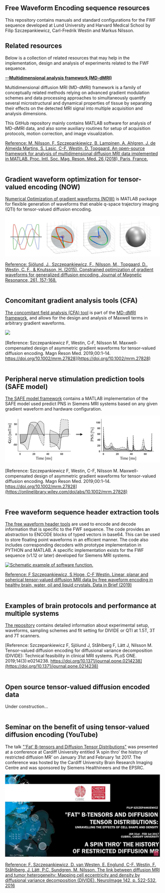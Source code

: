 ﻿## Free Waveform Encoding sequence resources

This repository contains manuals and standard configurations for the FWF sequence developed at Lund University and Harvard Medical School by Filip Szczepankiewicz, Carl-Fredrik Westin and Markus Nilsson.

## Related resources

Below is a collection of related resources that may help in the implementation, design and analysis of experiments related to the FWF sequence.


[**--Multidimensional analysis framework (MD-dMRI)**](https://github.com/markus-nilsson/md-dmri)

Multidimensional diffusion MRI (MD-dMRI) framework is a family of conceptually related methods relying on advanced gradient modulation schemes and data processing approaches to simultaneously quantify several microstructural and dynamical properties of tissue by separating their effects on the detected MRI signal into multiple acquisition and analysis dimensions.

This GitHub repository mainly contains MATLAB software for analysis of MD-dMRI data, and also some auxiliary routines for setup of acquisition protocols, motion correction, and image visualization.

[Reference: M. Nilsson, F. Szczepankiewicz, B. Lampinen, A. Ahlgren, J. de Almeida Martins, S. Lasic, C-F. Westin, D. Topgaard. An open-source framework for analysis of multidimensional diffusion MRI data implemented in MATLAB. Proc. Intl. Soc. Mag. Reson. Med. 26 (2018), Paris, France.](https://www.researchgate.net/profile/Filip_Szczepankiewicz/publication/325595277_An_open-source_framework_for_analysis_of_multidimensional_diffusion_MRI_data_implemented_in_MATLAB/links/5b179cedaca272d24cc43a0e/An-open-source-framework-for-analysis-of-multidimensional-diffusion-MRI-data-implemented-in-MATLAB.pdf)
<br/><br/>

## Gradient waveform optimization for tensor-valued encoding (NOW)

[Numerical Optimization of gradient waveforms (NOW)](https://github.com/jsjol/NOW) is MATLAB package for flexible generation of waveforms that enable q-space trajectory imaging (QTI) for tensor-valued diffusion encoding.

[![](/Images/now_figure.JPG)](https://github.com/jsjol/NOW)

[Reference: Sjölund, J., Szczepankiewicz, F., Nilsson, M., Topgaard, D., Westin, C. F., & Knutsson, H. (2015). Constrained optimization of gradient waveforms for generalized diffusion encoding. Journal of Magnetic Resonance, 261, 157-168.](https://www.sciencedirect.com/science/article/pii/S1090780715002451)
<br/><br/>

## Concomitant gradient analysis tools (CFA)

[The concomitant field analysis (CFA) tool](https://github.com/markus-nilsson/md-dmri/tree/master/tools/cfa) is part of the [MD-dMRI framework](https://github.com/markus-nilsson/md-dmri), and allows for the design and analysis of Maxwell terms in arbitrary gradient waveforms.

[![](https://github.com/filip-szczepankiewicz/md-dmri/blob/master/tools/cfa/cfa_example_figure.jpg)](https://github.com/markus-nilsson/md-dmri/tree/master/tools/cfa)

[Reference: Szczepankiewicz F, Westin, C‐F, Nilsson M. Maxwell‐compensated design of asymmetric gradient waveforms for tensor‐valued diffusion encoding. Magn Reson Med. 2019;00:1–14. https://doi.org/10.1002/mrm.27828](https://doi.org/10.1002/mrm.27828)
<br/><br/>

## Peripheral nerve stimulation prediction tools (SAFE model)

[The SAFE model framework](https://github.com/filip-szczepankiewicz/safe_pns_prediction) contains a MATLAB implementation of the SAFE model used predict PNS in Siemens MRI systems based on any given gradient waveform and hardware configuration.

[![](https://github.com/filip-szczepankiewicz/safe_pns_prediction/blob/master/safe_example_figure.jpg)](https://github.com/filip-szczepankiewicz/safe_pns_prediction)

[Reference: Szczepankiewicz F, Westin, C-F, Nilsson M. Maxwell-compensated design of asymmetric gradient waveforms for tensor-valued diffusion encoding. Magn Reson Med. 2019;00:1–14. https://doi.org/10.1002/mrm.27828](https://onlinelibrary.wiley.com/doi/abs/10.1002/mrm.27828)
<br/><br/>

## Free waveform sequence header extraction tools

[The free waveform header tools](https://github.com/filip-szczepankiewicz/fwf_header_tools) are used to encode and decode information that is specific to the FWF sequence. The code provides an abstraction to ENCODE blocks of typed vectors in base64. This can be used to store floating point waveforms in an efficient manner. The code also includes corresponding decoders with prototype implementation in PYTHON and MATLAB. A specific implementation exists for the FWF sequence (v1.12 or later) developed for Siemens MRI systems.

[![Schematic example of software function.](https://github.com/filip-szczepankiewicz/fwf_header_tools/blob/master/fwf_header_example_fig.jpg)](https://github.com/filip-szczepankiewicz/fwf_header_tools)

[Reference: F Szczepankiewicz, S Hoge, C-F Westin. Linear, planar and spherical tensor-valued diffusion MRI data by free waveform encoding in healthy brain, water, oil and liquid crystals. Data in Brief (2019)](nolinkyet)
<br/><br/>

## Examples of brain protocols and performance at multiple systems

[The repository](https://github.com/filip-szczepankiewicz/Szczepankiewicz_PONE_2019) contains detailed information about experimental setup, waveforms, sampling schemes and fit setting for DIVIDE or QTI at 1.5T, 3T and 7T scanners.

[Reference: Szczepankiewicz F, Sjölund J, Ståhlberg F, Lätt J, Nilsson M. Tensor-valued diffusion encoding for diffusional variance decomposition (DIVIDE): Technical feasibility in clinical MRI systems. PLoS ONE. 2019;14(3):e0214238. https://doi.org/10.1371/journal.pone.0214238](https://doi.org/10.1371/journal.pone.0214238)
<br/><br/>

## Open source tensor-valued diffusion encoded data
Under construction...
<br/><br/>


## Seminar on the benefit of using tensor-valued diffusion encoding (YouTube) 

The talk ["'Fat' B-tensors and Diffusion Tensor Distributions"](https://www.youtube.com/watch?v=o4LYijV90Tg&t=1241s) was presented at a conference at Cardiff University entitled ‘A spin thro’ the history of restricted diffusion MR’ on January 31st and February 1st 2017. The conference was hosted by the Cardiff University Brain Research Imaging Centre and was sponsored by Siemens Healthineers and the EPSRC.

[![](/Images/fat_b_seminar_figure.JPG)](https://www.youtube.com/watch?v=o4LYijV90Tg&t=1241s)

[Reference: F. Szczepankiewicz, D. van Westen, E. Englund, C-F. Westin, F. Ståhlberg, J. Lätt, P.C. Sundgren, M. Nilsson. The link between diffusion MRI and tumor heterogeneity: Mapping cell eccentricity and density by diffusional variance decomposition (DIVIDE). NeuroImage 142, p. 522-532, 2016](https://www.sciencedirect.com/science/article/pii/S1053811916303457)
<br/><br/>
